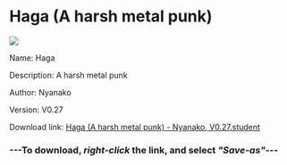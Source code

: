 # Haga (A harsh metal punk)

<img src = "https://raw.githubusercontent.com/Arbiter1223/Koukou-Gurashi-Custom-Students/master/Students/Files/Haga%20(A%20harsh%20metal%20punk).png">

Name: Haga

Description: A harsh metal punk

Author: Nyanako

Version: V0.27

Download link: <a href="https://raw.githubusercontent.com/Arbiter1223/Koukou-Gurashi-Custom-Students/master/Students/Files/Haga%20(A%20harsh%20metal%20punk)%20-%20Nyanako%2C%20V0.27.student">Haga (A harsh metal punk) - Nyanako, V0.27.student</a>

### ---**To download, _right-click_ the link, and select _"Save-as"_**---

